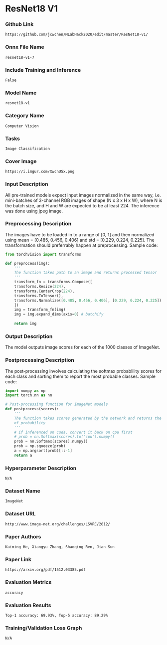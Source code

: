 # ResNet18 V1

### Github Link
```https://github.com/jcwchen/MLabHack2020/edit/master/ResNet18-v1/```

### Onnx File Name
```resnet18-v1-7```

### Include Training and Inference
```False```

### Model Name
```resnet18-v1```

### Category Name
```Computer Vision```

### Tasks
```Image Classification```

### Cover Image
```https://i.imgur.com/XwcnU5x.png```

### Input Description
All pre-trained models expect input images normalized in the same way, i.e. mini-batches of 3-channel RGB images of shape (N x 3 x H x W), 
where N is the batch size, and H and W are expected to be at least 224. The inference was done using jpeg image.

### Preprocessing Description
The images have to be loaded in to a range of [0, 1] and then normalized using mean = [0.485, 0.456, 0.406] and std = [0.229, 0.224, 0.225]. 
The transformation should preferrably happen at preprocessing. Sample code:
```python
from torchvision import transforms

def preprocess(img):   
    '''
    The function takes path to an image and returns processed tensor
    '''
    transform_fn = transforms.Compose([
    transforms.Resize(224),
    transforms.CenterCrop(224),
    transforms.ToTensor(),
    transforms.Normalize([0.485, 0.456, 0.406], [0.229, 0.224, 0.225])
    ])
    img = transform_fn(img)
    img = img.expand_dims(axis=0) # batchify
    
    return img
```

### Output Description
The model outputs image scores for each of the 1000 classes of ImageNet.

### Postprocessing Description
The post-processing involves calculating the softmax probablility scores for each class and sorting them to report the most probable classes.
Sample code:
```python
import numpy as np
import torch.nn as nn

# Post-processing function for ImageNet models
def postprocess(scores): 
    '''
    The function takes scores generated by the network and returns the class IDs in decreasing order
    of probability
    '''
    # if inferenced on cuda, convert it back on cpu first
    # prob = nn.Softmax(scores).to('cpu').numpy()
    prob = nn.Softmax(scores).numpy()
    prob = np.squeeze(prob)
    a = np.argsort(prob)[::-1]
    return a
```

### Hyperparameter Description
```
N/A
```

### Dataset Name
```ImageNet```

### Dataset URL
```http://www.image-net.org/challenges/LSVRC/2012/```

### Paper Authors
```Kaiming He, Xiangyu Zhang, Shaoqing Ren, Jian Sun```

### Paper Link
```https://arxiv.org/pdf/1512.03385.pdf```

### Evaluation Metrics
```accuracy```

### Evaluation Results
```Top-1 accuracy: 69.93%, Top-5 accuracy: 89.29%```

### Training/Validation Loss Graph
```N/A```
